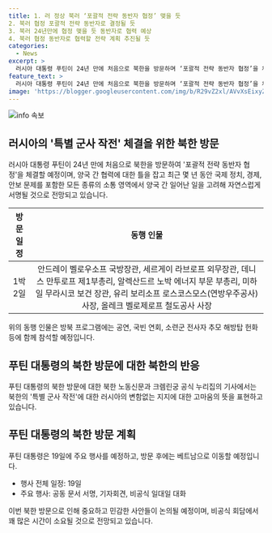 ```yaml
---
title: 1. 러 정상 북러 ‘포괄적 전략 동반자 협정’ 맺을 듯
2. 북러 협정 포괄적 전략 동반자로 결정될 듯
3. 북러 24년만에 협정 맺을 듯 동반자로 협력 예상
4. 북러 협정 동반자로 협력할 전략 계획 추진될 듯
categories:
  - News
excerpt: >
  러시아 대통령 푸틴이 24년 만에 처음으로 북한을 방문하며 ‘포괄적 전략 동반자 협정’을 체결할 것으로 보인다. 이로써 양국은 과거 협정을 대체하게 되며, 러시아는 북한의 변함없는 지지에 감사의 뜻을 표했다. 두 정상은 공동 문서를 서명한 뒤 비공식으로 일대일 대화를 할 예정이며, 방북 프로그램에는 공연과 국빈 연회 등이 포함돼 있다.
feature_text: >
  러시아 대통령 푸틴이 24년 만에 처음으로 북한을 방문하며 ‘포괄적 전략 동반자 협정’을 체결할 것으로 보인다. 이로써 양국은 과거 협정을 대체하게 되며, 러시아는 북한의 변함없는 지지에 감사의 뜻을 표했다. 두 정상은 공동 문서를 서명한 뒤 비공식으로 일대일 대화를 할 예정이며, 방북 프로그램에는 공연과 국빈 연회 등이 포함돼 있다.
image: 'https://blogger.googleusercontent.com/img/b/R29vZ2xl/AVvXsEixyZcFfHzMRdzZMjFBmAUKJYCLCGyLL1o632UiGVXcaFdKo_bkvkuCioo0uUKlGfBVcT3P84aROyZIXSBEx3Aw5nCQ3pTgDom1WDC4m8eifvWiAmWEEVb4x6G_l8C0QH225ldMjyaFvpxGEBGNO37VmDTDMHGhJPq73UglMfDca1-0aw/s1600/blogspot.png'
---
```


<p><img src="https://blogger.googleusercontent.com/img/b/R29vZ2xl/AVvXsEixyZcFfHzMRdzZMjFBmAUKJYCLCGyLL1o632UiGVXcaFdKo_bkvkuCioo0uUKlGfBVcT3P84aROyZIXSBEx3Aw5nCQ3pTgDom1WDC4m8eifvWiAmWEEVb4x6G_l8C0QH225ldMjyaFvpxGEBGNO37VmDTDMHGhJPq73UglMfDca1-0aw/s1600/blogspot.png" alt="info 속보" /></p>

<h2 data-ke-size="size26">러시아의 &#x27;특별 군사 작전&#x27; 체결을 위한 북한 방문</h2>

<p data-ke-size="size16">러시아 대통령 푸틴이 24년 만에 처음으로 북한을 방문하여 &#x27;포괄적 전략 동반자 협정&#x27;을 체결할 예정이며, 양국 간 협력에 대한 틀을 잡고 최근 몇 년 동안 국제 정치, 경제, 안보 문제를 포함한 모든 종류의 소통 영역에서 양국 간 일어난 일을 고려해 자연스럽게 서명될 것으로 전망되고 있습니다.</p>

<table>
<thead>
<tr>
<th style="text-align: center; height: 17px;"><b>방문일정</b></th>
<th style="text-align: center; height: 17px;"><b>동행 인물</b></th>
</tr>
</thead>
<tbody>
<tr>
<td style="text-align: center; height: 17px;">1박2일</td>
<td style="text-align: center; height: 17px;">안드레이 벨로우소프 국방장관, 세르게이 라브로프 외무장관, 데니스 만투로프 제1부총리, 알렉산드르 노박 에너지 부문 부총리, 미하일 무라시코 보건 장관, 유리 보리소프 로스코스모스(연방우주공사) 사장, 올레크 벨로제로프 철도공사 사장</td>
</tr>
</tbody>
</table>

<p data-ke-size="size16">위의 동행 인물은 방북 프로그램에는 공연, 국빈 연회, 소련군 전사자 추모 해방탑 헌화 등에 함께 참석할 예정입니다.</p>

<h2 data-ke-size="size26">푸틴 대통령의 북한 방문에 대한 북한의 반응</h2>

<p data-ke-size="size16">푸틴 대통령의 북한 방문에 대한 북한 노동신문과 크렘린궁 공식 누리집의 기사에서는 북한의 &#x27;특별 군사 작전&#x27;에 대한 러시아의 변함없는 지지에 대한 고마움의 뜻을 표현하고 있습니다.</p>

<h2 data-ke-size="size26">푸틴 대통령의 북한 방문 계획</h2>

<p data-ke-size="size16">푸틴 대통령은 19일에 주요 행사를 예정하고, 방문 후에는 베트남으로 이동할 예정입니다.</p>

<ul>
<li>행사 전체 일정: 19일</li>
<li>주요 행사: 공동 문서 서명, 기자회견, 비공식 일대일 대화</li>
</ul>

<p data-ke-size="size16">이번 북한 방문으로 인해 중요하고 민감한 사안들이 논의될 예정이며, 비공식 회담에서 꽤 많은 시간이 소요될 것으로 전망되고 있습니다.</p>

